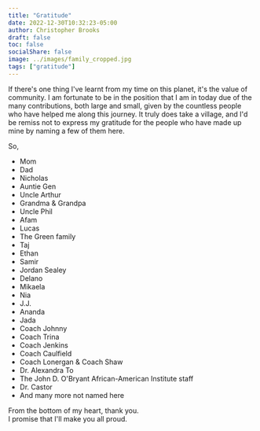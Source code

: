 ```yaml
---
title: "Gratitude"
date: 2022-12-30T10:32:23-05:00
author: Christopher Brooks
draft: false
toc: false
socialShare: false
image: ../images/family_cropped.jpg
tags: ["gratitude"]
---
```


If there's one thing I've learnt from my time on this planet, it's the value of community. I am fortunate to be in the position that I am in today due of the many contributions, both large and small, given by the countless people who have helped me along this journey. It truly does take a village, and I'd be remiss not to express my gratitude for the people who have made up mine by naming a few of them here.

So,

- Mom
- Dad
- Nicholas
- Auntie Gen
- Uncle Arthur
- Grandma & Grandpa
- Uncle Phil
- Afam
- Lucas
- The Green family
- Taj
- Ethan
- Samir
- Jordan Sealey
- Delano
- Mikaela
- Nia
- J.J.
- Ananda
- Jada
- Coach Johnny
- Coach Trina
- Coach Jenkins
- Coach Caulfield
- Coach Lonergan & Coach Shaw
- Dr. Alexandra To
- The John D. O'Bryant African-American Institute staff
- Dr. Castor
- And many more not named here

From the bottom of my heart, thank you.  
I promise that I'll make you all proud.
